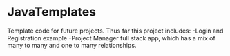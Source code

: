 # JavaTemplates
Template code for future projects.
Thus far this project includes:
-Login and Registration example
-Project Manager full stack app, which has a mix of many to many and one to many relationships.
